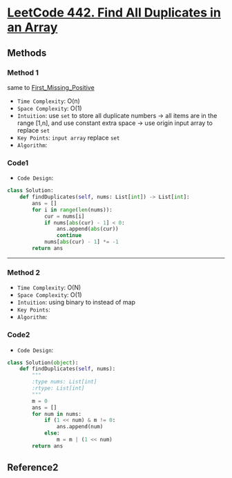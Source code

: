 # [LeetCode 442. Find All Duplicates in an Array](https://leetcode-cn.com/problems/find-all-duplicates-in-an-array/)

## Methods

### Method 1

same to [First_Missing_Positive](Tricky/First_Missing_Positive)

* `Time Complexity`: O(n)
* `Space Complexity`: O(1)
* `Intuition`: use `set` to store all duplicate numbers -> all items are in the range [1,n], and use constant extra space -> use origin input array to replace `set`
* `Key Points`: `input array` replace `set`
* `Algorithm`:

### Code1

* `Code Design`:

```python
class Solution:
    def findDuplicates(self, nums: List[int]) -> List[int]:
        ans = []
        for i in range(len(nums)):
            cur = nums[i]
            if nums[abs(cur) - 1] < 0:
                ans.append(abs(cur))
                continue
            nums[abs(cur) - 1] *= -1
        return ans
```

----------------------

### Method 2

* `Time Complexity`: O(N)
* `Space Complexity`: O(1)
* `Intuition`: using binary to instead of map
* `Key Points`:
* `Algorithm`:

### Code2

* `Code Design`:

```python
class Solution(object):
    def findDuplicates(self, nums):
        """
        :type nums: List[int]
        :rtype: List[int]
        """
        m = 0
        ans = []
        for num in nums:
            if (1 << num) & m != 0:
                ans.append(num)
            else:
                m = m | (1 << num)
        return ans
```

## Reference2
